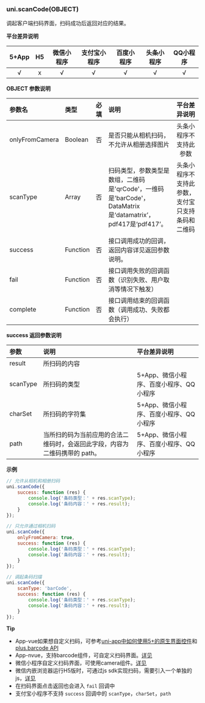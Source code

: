 ### uni.scanCode(OBJECT)
调起客户端扫码界面，扫码成功后返回对应的结果。

**平台差异说明**

|5+App|H5|微信小程序|支付宝小程序|百度小程序|头条小程序|QQ小程序|
|:-:|:-:|:-:|:-:|:-:|:-:|:-:|
|√|x|√|√|√|√|√|

**OBJECT 参数说明**

|参数名|类型|必填|说明|平台差异说明|
|:-|:-|:-|:-|:-:|
|onlyFromCamera|Boolean|否|是否只能从相机扫码，不允许从相册选择图片|头条小程序不支持此参数|
|scanType|Array|否|扫码类型，参数类型是数组，二维码是'qrCode'，一维码是'barCode'，DataMatrix是‘datamatrix’，pdf417是‘pdf417’。|头条小程序不支持此参数，支付宝只支持条码和二维码|
|success|Function|否|接口调用成功的回调，返回内容详见返回参数说明。||
|fail|Function|否|接口调用失败的回调函数（识别失败、用户取消等情况下触发）||
|complete|Function|否|接口调用结束的回调函数（调用成功、失败都会执行）|&nbsp;|

**success 返回参数说明**

|参数|说明|平台差异说明|
|:-|:-|:-|
|result|所扫码的内容||
|scanType|所扫码的类型|5+App、微信小程序、百度小程序、QQ小程序|
|charSet|所扫码的字符集|5+App、微信小程序、百度小程序、QQ小程序|
|path|当所扫的码为当前应用的合法二维码时，会返回此字段，内容为二维码携带的 path。|5+App、微信小程序、百度小程序、QQ小程序|

**示例**

```javascript
// 允许从相机和相册扫码
uni.scanCode({
	success: function (res) {
		console.log('条码类型：' + res.scanType);
		console.log('条码内容：' + res.result);
	}
});

// 只允许通过相机扫码
uni.scanCode({
	onlyFromCamera: true,
	success: function (res) {
		console.log('条码类型：' + res.scanType);
		console.log('条码内容：' + res.result);
	}
});

// 调起条码扫描
uni.scanCode({
	scanType: 'barCode',
	success: function (res) {
		console.log('条码类型：' + res.scanType);
		console.log('条码内容：' + res.result);
	}
});
```

**Tip**

- App-vue如果想自定义扫码，可参考[uni-app中如何使用5+的原生界面控件](http://ask.dcloud.net.cn/article/35036)和[plus.barcode API](https://www.html5plus.org/doc/zh_cn/barcode.html)
- App-nvue，支持barcode组件，可自定义扫码界面。[详见](https://uniapp.dcloud.io/component/barcode)
- 微信小程序自定义扫码界面，可使用camera组件。[详见](https://uniapp.dcloud.io/component/camera)
- 微信内嵌浏览器运行H5版时，可通过js sdk实现扫码，需要引入一个单独的js，[详见](https://ask.dcloud.net.cn/article/35380)
- 在扫码界面点击返回也会进入 `fail` 回调中
- 支付宝小程序不支持 `success` 回调中的 `scanType`，`charSet`，`path`
